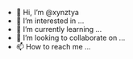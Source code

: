 - 👋 Hi, I’m @xynztya
- 👀 I’m interested in ...
- 🌱 I’m currently learning ...
- 💞️ I’m looking to collaborate on ...
- 📫 How to reach me ...

<!---
xynztya/xynztya is a ✨ special ✨ repository because its `README.md` (this file) appears on your GitHub profile.
You can click the Preview link to take a look at your changes.
--->
